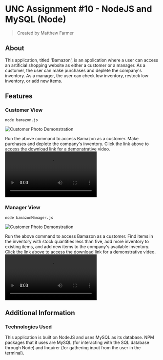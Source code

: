 # **UNC Assignment #10 - NodeJS and MySQL (Node)**
> Created by Matthew Farmer

## About
This application, titled 'Bamazon', is an application where a user can access an artificial shopping website as either a customer or a manager. As a customer, the user can make purchases and deplete the company's inventory. As a manager, the user can check low inventory, restock low inventory, or add new items.

## Features

### Customer View
`node bamazon.js`

![ Customer Photo Demonstration ](/demoMedia/bamazonStill.png)

Run the above command to access Bamazon as a customer. Make purchases and deplete the company's inventory. Click the link above to access the download link for a demonstrative video. ![ Customer Video Demonstration ](/demoMedia/bamazon.mov)

### Manager View
`node bamazonManager.js`

![ Customer Photo Demonstration ](/demoMedia/bamazonManagerStill.png)

Run the above command to access Bamazon as a customer. Find items in the inventory with stock quantities less than five, add more inventory to existing items, and add new items to the company's available inventory. Click the link above to access the download link for a demonstrative video. ![ Manager Video Demonstration ](/demoMedia/bamazonManager.mov)

## Additional Information

### Technologies Used

This application is built on NodeJS and uses MySQL as its database. NPM packages that it uses are MySQL (for interacting with the SQL database through Node) and Inquirer (for gathering input from the user in the terminal).
